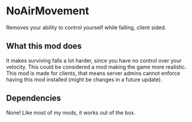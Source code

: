 # NoAirMovement

Removes your ability to control yourself while falling, client sided.

## What this mod does

It makes surviving falls a lot harder, since you have no control over your velocity. This could be considered a mod making the game more realistic.
This mod is made for clients, that means server admins cannot enforce having this mod installed (might be changes in a future update).

## Dependencies

None! Like most of my mods, it works out of the box.
